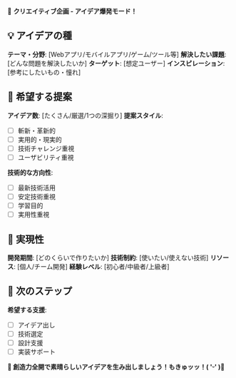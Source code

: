 🎨 **クリエイティブ企画 - アイデア爆発モード！**

## 💡 アイデアの種
**テーマ・分野**: [Webアプリ/モバイルアプリ/ゲーム/ツール等]
**解決したい課題**: [どんな問題を解決したいか]
**ターゲット**: [想定ユーザー]
**インスピレーション**: [参考にしたいもの・憧れ]

## 🌟 希望する提案
**アイデア数**: [たくさん/厳選/1つの深掘り]
**提案スタイル**: 
- [ ] 斬新・革新的
- [ ] 実用的・現実的
- [ ] 技術チャレンジ重視
- [ ] ユーザビリティ重視

**技術的な方向性**: 
- [ ] 最新技術活用
- [ ] 安定技術重視
- [ ] 学習目的
- [ ] 実用性重視

## 🚀 実現性
**開発期間**: [どのくらいで作りたいか]
**技術制約**: [使いたい/使えない技術]
**リソース**: [個人/チーム開発]
**経験レベル**: [初心者/中級者/上級者]

## 🎯 次のステップ
**希望する支援**: 
- [ ] アイデア出し
- [ ] 技術選定
- [ ] 設計支援
- [ ] 実装サポート

**🌈 創造力全開で素晴らしいアイデアを生み出しましょう！もきゅッッ！( 'ᵕ' )💖**
